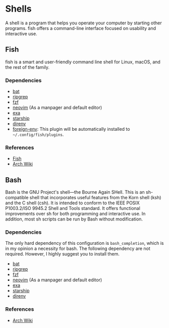 # Shells

A shell is a program that helps you operate your computer by starting other
programs. fish offers a command-line interface focused on usability and
interactive use.

## Fish

fish is a smart and user-friendly command line shell for Linux, macOS, and the
rest of the family.

### Dependencies

- [bat](https://github.com/sharkdp/bat)
- [ripgrep](https://github.com/BurntSushi/ripgrep)
- [fzf](https://github.com/junegunn/fzf)
- [neovim](https://github.com/neovim/neovim) (As a manpager and default editor)
- [exa](https://github.com/ogham/exa)
- [starship](https://starship.rs/)
- [direnv](https://github.com/direnv/direnv)
- [foreign-env](https://github.com/oh-my-fish/plugin-foreign-env): This plugin
  will be automatically installed to `~/.config/fish/plugins`.

### References

- [Fish](https://fishshell.com/)
- [Arch Wiki](https://wiki.archlinux.org/title/Fish)

## Bash

Bash is the GNU Project's shell—the Bourne Again SHell. This is an sh-compatible
shell that incorporates useful features from the Korn shell (ksh) and the C
shell (csh). It is intended to conform to the IEEE POSIX P1003.2/ISO 9945.2
Shell and Tools standard. It offers functional improvements over sh for both
programming and interactive use. In addition, most sh scripts can be run by Bash
without modification.

### Dependencies

The only hard dependency of this configuration is `bash_completion`, which is in
my opinion a necessity for bash. The following dependency are not required.
However, I highly suggest you to install them.

- [bat](https://github.com/sharkdp/bat)
- [ripgrep](https://github.com/BurntSushi/ripgrep)
- [fzf](https://github.com/junegunn/fzf)
- [neovim](https://github.com/neovim/neovim) (As a manpager and default editor)
- [exa](https://github.com/ogham/exa)
- [starship](https://starship.rs/)
- [direnv](https://github.com/direnv/direnv)

### References

- [Arch Wiki](https://wiki.archlinux.org/title/Bash)
